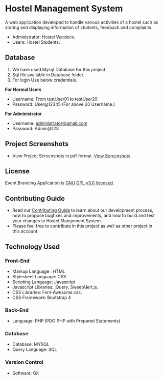 # Hostel Management System

A web application developed to handle various activities of a hostel such as storing and displaying information of students, feedback and complaints.

- Administrator: Hostel Wardens.
- Users: Hostel Students.

## Database

1. We have used Mysql Database for this project.
2. Sql file available in Database folder.
3. For login Use below credentials.

**For Normal Users**

- Username: From testUser01 to testUser20
- Password: User@12345 (For above 20 Username.)

**For Administrator**

- Username: administrator@gmail.com
- Password: Admin@123

## Project Screenshots

- View Project Screenshots in pdf format. [View Screenshots](./Project%20Screenshots/PROJECT%20SCREENSHOTS.pdf)

## License

Event Branding Application is [GNU GPL v3.0 licensed](./LICENSE).

## Contributing Guide

- Read our [Contributing Guide](./CONTRIBUTING.md) to learn about our development process, how to propose bugfixes and improvements, and how to build and test your changes to Hostel Mangement System.
- Please feel free to contribute in this project as well as other project in this account.

## Technology Used

### Front-End

- Markup Language : HTML
- Stylesheet Language: CSS
- Scripting Language: Javascript
- Javascript Libraries: jQuery, SweetAlert.js.
- CSS Libraries: Font-Awesome.css.
- CSS Framework: Bootstrap 4

### Back-End

- Language: PHP (PDO PHP with Prepared Statements)

### Database

- Database: MYSQL
- Query Language: SQL

### Version Control

- Software: Git

